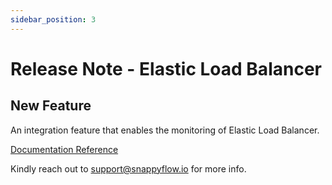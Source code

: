 ```yaml
---
sidebar_position: 3 
---
```

 # Release Note - Elastic Load Balancer
## New Feature

An integration feature that enables the monitoring of Elastic Load Balancer.

[Documentation Reference](/docs/sidebar-snappyflow-saas/Integrations/elb/elb_rds)

Kindly reach out to [support@snappyflow.io](mailto:support@snappyflow.io) for more info.

